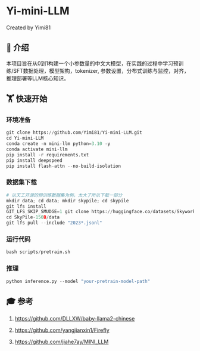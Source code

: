 # Yi-mini-LLM
Created by Yimi81

## 📝 介绍
本项目旨在从0到1构建一个小参数量的中文大模型，在实践的过程中学习预训练/SFT数据处理，模型架构，tokenizer, 参数设置，分布式训练与监控，对齐，推理部署等LLM核心知识。

## 🏋️‍️ 快速开始

### 环境准备
```python
git clone https://github.com/Yimi81/Yi-mini-LLM.git
cd Yi-mini-LLM
conda create -n mini-llm python=3.10 -y
conda activate mini-llm
pip install -r requirements.txt
pip install deepspeed
pip install flash-attn --no-build-isolation
```

### 数据集下载
```python
# 以天工开源的预训练数据集为例，太大了所以下载一部分
mkdir data; cd data; mkdir skypile; cd skypile
git lfs install
GIT_LFS_SKIP_SMUDGE=1 git clone https://huggingface.co/datasets/Skywork/SkyPile-150B
cd SkyPile-150B/data
git lfs pull --include "2023*.jsonl"
```

### 运行代码
```python
bash scripts/pretrain.sh
```

### 推理
```python
python inference.py --model "your-pretrain-model-path"
```

## 🎓 参考
1. https://github.com/DLLXW/baby-llama2-chinese

2. https://github.com/yangjianxin1/Firefly

3. https://github.com/jiahe7ay/MINI_LLM




